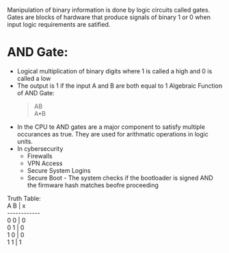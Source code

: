 Manipulation of binary information is done by logic circuits called gates.
Gates are blocks of hardware that produce signals of binary 1 or 0 when input logic requirements are satified.

# AND Gate: 
- Logical multiplication of binary digits where 1 is called a high and 0 is called a low
- The output is 1 if the input A and B are both equal to 1
Algebraic Function of AND Gate:
  > AB <br>
  > A•B <br>
- In the CPU te AND gates are a major component to satisfy multiple occurances as true. They are used for arithmatic operations in logic units.
- In cybersecurity 
    - Firewalls
    - VPN Access
    - Secure System Logins
    - Secure Boot - The system checks if the bootloader is signed AND the firmware hash matches beofre proceeding

      
Truth Table: <br>
A  B  |  x  <br>
------------  <br>
0  0  |  0  <br>
0  1  |  0  <br>
1  0  |  0  <br>
1  1  |  1  <br>
